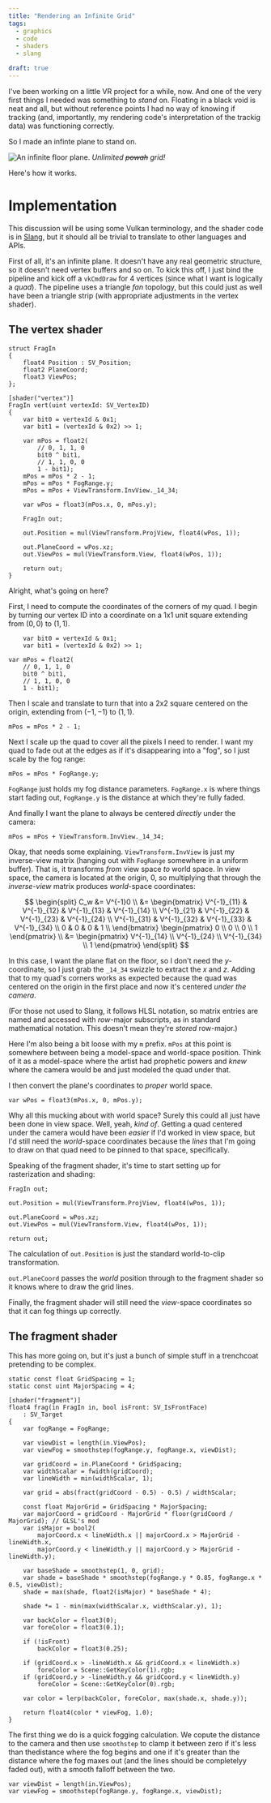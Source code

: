 ```yaml
---
title: "Rendering an Infinite Grid"
tags:
  - graphics
  - code
  - shaders
  - slang

draft: true
---
```


I've been working on a little VR project for a while, now. And one of the very first things I needed was something to _stand_ on. Floating in a black void is neat and all, but without reference points I had no way of knowing if tracking (and, importantly, my rendering code's interpretation of the trackig data) was functioning correctly.

So I made an infinte plane to stand on.

<div class="caption-box aligncenter">
  <img src="/assets/img/liminal-plane.webp" alt="An infinite floor plane." />
  <em>Unlimited <strike>powah</strike> grid!</em>
</div>

Here's how it works.

# Implementation

This discussion will be using some Vulkan terminology, and the shader code is in [Slang](https://shader-slang.org/), but it should all be trivial to translate to other languages and APIs.

First of all, it's an infinite plane. It doesn't have any real geometric structure, so it doesn't need vertex buffers and so on. To kick this off, I just bind the pipeline and kick off a `vkCmdDraw` for 4 vertices (since what I want is logically a _quad_). The pipeline uses a triangle _fan_ topology, but this could just as well have been a triangle strip (with appropriate adjustments in the vertex shader).

## The vertex shader

```slang
struct FragIn
{
	float4 Position : SV_Position;
	float2 PlaneCoord;
	float3 ViewPos;
};

[shader("vertex")]
FragIn vert(uint vertexId: SV_VertexID)
{
	var bit0 = vertexId & 0x1;
	var bit1 = (vertexId & 0x2) >> 1;

	var mPos = float2(
		// 0, 1, 1, 0
		bit0 ^ bit1,
		// 1, 1, 0, 0
		1 - bit1);
	mPos = mPos * 2 - 1;
	mPos = mPos * FogRange.y;
	mPos = mPos + ViewTransform.InvView._14_34;

	var wPos = float3(mPos.x, 0, mPos.y);

	FragIn out;

	out.Position = mul(ViewTransform.ProjView, float4(wPos, 1));

	out.PlaneCoord = wPos.xz;
	out.ViewPos = mul(ViewTransform.View, float4(wPos, 1));

	return out;
}
```

Alright, what's going on here?

First, I need to compute the coordinates of the corners of my quad. I begin by turning our vertex ID into a coordinate on a 1x1 unit square extending from $(0, 0)$ to $(1, 1)$.

```slang
	var bit0 = vertexId & 0x1;
	var bit1 = (vertexId & 0x2) >> 1;

var mPos = float2(
	// 0, 1, 1, 0
	bit0 ^ bit1,
	// 1, 1, 0, 0
	1 - bit1);
```

Then I scale and translate to turn that into a 2x2 square centered on the origin, extending from $(-1, -1)$ to $(1, 1)$.

```slang
mPos = mPos * 2 - 1;
```

Next I scale up the quad to cover all the pixels I need to render. I want my quad to fade out at the edges as if it's disappearing into a "fog", so I just scale by the fog range:

```slang
mPos = mPos * FogRange.y;
```

`FogRange` just holds my fog distance parameters. `FogRange.x` is where things start fading out, `FogRange.y` is the distance at which they're fully faded.

And finally I want the plane to always be centered _directly_ under the camera:

```slang
mPos = mPos + ViewTransform.InvView._14_34;
```

Okay, that needs some explaining. `ViewTransform.InvView` is just my inverse-view matrix (hanging out with `FogRange` somewhere in a uniform buffer). That is, it transforms _from_ view space _to_ world space. In view space, the camera is located at the origin, $0$, so multiplying that through the _inverse-view_ matrix produces _world_-space coordinates:

$$
\begin{split}
C_w &= V^{-1}0 \\
&= \begin{bmatrix}
V^{-1}_{11} & V^{-1}_{12} & V^{-1}_{13} & V^{-1}_{14} \\
V^{-1}_{21} & V^{-1}_{22} & V^{-1}_{23} & V^{-1}_{24} \\
V^{-1}_{31} & V^{-1}_{32} & V^{-1}_{33} & V^{-1}_{34} \\
0 & 0 & 0 & 1 \\
\end{bmatrix}
\begin{pmatrix} 0 \\ 0 \\ 0 \\ 1 \end{pmatrix} \\
&= \begin{pmatrix}
V^{-1}_{14} \\ V^{-1}_{24} \\ V^{-1}_{34} \\ 1
\end{pmatrix}
\end{split}
$$

In this case, I want the plane flat on the floor, so I don't need the $y$-coordinate, so I just grab the `_14_34` swizzle to extract the $x$ and $z$. Adding that to my quad's corners works as expected because the quad was centered on the origin in the first place and now it's centered _under the camera_.

(For those not used to Slang, it follows HLSL notation, so matrix entries are named and accessed with _row_-major subscripts, as in standard mathematical notation. This doesn't mean they're _stored_ row-major.)

Here I'm also being a bit loose with my `m` prefix. `mPos` at this point is somewhere between being a model-space and world-space position. Think of it as a model-space where the artist had prophetic powers and _knew_ where the camera would be and just modeled the quad under that.

I then convert the plane's coordinates to _proper_ world space.

```slang
var wPos = float3(mPos.x, 0, mPos.y);
```

Why all this mucking about with world space? Surely this could all just have been done in view space. Well, yeah, _kind of_. Getting a quad centered under the camera would have been _easier_ if I'd worked in view space, but I'd still need the _world_-space coordinates because the _lines_ that I'm going to draw on that quad need to be pinned to that space, specifically.

Speaking of the fragment shader, it's time to start setting up for rasterization and shading:

```slang
FragIn out;

out.Position = mul(ViewTransform.ProjView, float4(wPos, 1));

out.PlaneCoord = wPos.xz;
out.ViewPos = mul(ViewTransform.View, float4(wPos, 1));

return out;
```

The calculation of `out.Position` is just the standard world-to-clip transformation.

`out.PlaneCoord` passes the _world_ position through to the fragment shader so it knows where to draw the grid lines.

Finally, the fragment shader will still need the _view_-space coordinates so that it can fog things up correctly.

## The fragment shader

This has more going on, but it's just a bunch of simple stuff in a trenchcoat pretending to be complex.

```slang
static const float GridSpacing = 1;
static const uint MajorSpacing = 4;

[shader("fragment")]
float4 frag(in FragIn in, bool isFront: SV_IsFrontFace)
	: SV_Target
{
	var fogRange = FogRange;

	var viewDist = length(in.ViewPos);
	var viewFog = smoothstep(fogRange.y, fogRange.x, viewDist);

	var gridCoord = in.PlaneCoord * GridSpacing;
	var widthScalar = fwidth(gridCoord);
	var lineWidth = min(widthScalar, 1);

	var grid = abs(fract(gridCoord - 0.5) - 0.5) / widthScalar;

	const float MajorGrid = GridSpacing * MajorSpacing;
	var majorCoord = gridCoord - MajorGrid * floor(gridCoord / MajorGrid); // GLSL's mod
	var isMajor = bool2(
		majorCoord.x < lineWidth.x || majorCoord.x > MajorGrid - lineWidth.x,
		majorCoord.y < lineWidth.y || majorCoord.y > MajorGrid - lineWidth.y);

	var baseShade = smoothstep(1, 0, grid);
	var shade = baseShade * smoothstep(fogRange.y * 0.85, fogRange.x * 0.5, viewDist);
	shade = max(shade, float2(isMajor) * baseShade * 4);

	shade *= 1 - min(max(widthScalar.x, widthScalar.y), 1);

	var backColor = float3(0);
	var foreColor = float3(0.1);

	if (!isFront)
		backColor = float3(0.25);

	if (gridCoord.x > -lineWidth.x && gridCoord.x < lineWidth.x)
		foreColor = Scene::GetKeyColor(1).rgb;
	if (gridCoord.y > -lineWidth.y && gridCoord.y < lineWidth.y)
		foreColor = Scene::GetKeyColor(0).rgb;

	var color = lerp(backColor, foreColor, max(shade.x, shade.y));

	return float4(color * viewFog, 1.0);
}
```

The first thing we do is a quick fogging calculation. We copute the distance to the camera and then use `smoothstep` to clamp it between zero if it's less than thedistance where the fog begins and one if it's greater than the distance where the fog maxes out (and the lines should be completelyy faded out), with a smooth falloff between the two.

```slang
var viewDist = length(in.ViewPos);
var viewFog = smoothstep(fogRange.y, fogRange.x, viewDist);
```